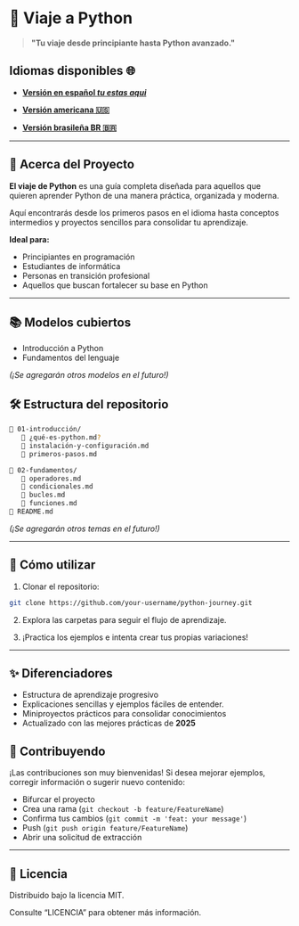 # 🐍 Viaje a Python

> **"Tu viaje desde principiante hasta Python avanzado."**

## Idiomas disponibles 🌐

- **[Versión en español *tu estas aqui*](https://github.com/Karlos-Eduardo-Mrqs/Python-Journey/blob/main/readmes/README-ES.md)**

- **[Versión americana 🇺🇸](https://github.com/Karlos-Eduardo-Mrqs/Python-Journey/blob/main/README.md)**

- **[Versión brasileña BR 🇧🇷](https://github.com/Karlos-Eduardo-Mrqs/Python-Journey/blob/main/readmes/README-BR.md)**


---

## 📖 Acerca del Proyecto

**El viaje de Python** es una guía completa diseñada para aquellos que quieren aprender Python de una manera práctica, organizada y moderna.

Aquí encontrarás desde los primeros pasos en el idioma hasta conceptos intermedios y proyectos sencillos para consolidar tu aprendizaje.

**Ideal para:**

- Principiantes en programación
- Estudiantes de informática
- Personas en transición profesional
- Aquellos que buscan fortalecer su base en Python

---

## 📚 Modelos cubiertos

- Introducción a Python
- Fundamentos del lenguaje

*(¡Se agregarán otros modelos en el futuro!)*

## 🛠️ Estructura del repositorio

```bash
🔹 01-introducción/
   🔹 ¿qué-es-python.md?
   🔹 instalación-y-configuración.md
   🔹 primeros-pasos.md

🔹 02-fundamentos/
   🔹 operadores.md
   🔹 condicionales.md
   🔹 bucles.md
   🔹 funciones.md
🔹 README.md
```

*(¡Se agregarán otros temas en el futuro!)*

---

## 🚀 Cómo utilizar

1. Clonar el repositorio:

```bash
git clone https://github.com/your-username/python-journey.git
```

2. Explora las carpetas para seguir el flujo de aprendizaje.

3. ¡Practica los ejemplos e intenta crear tus propias variaciones!

---

## ✨ Diferenciadores

- Estructura de aprendizaje progresivo
- Explicaciones sencillas y ejemplos fáciles de entender.
- Miniproyectos prácticos para consolidar conocimientos
- Actualizado con las mejores prácticas de **2025**

## 📢 Contribuyendo

¡Las contribuciones son muy bienvenidas! 
Si desea mejorar ejemplos, corregir información o sugerir nuevo contenido:

- Bifurcar el proyecto
- Crea una rama (`git checkout -b feature/FeatureName`)
- Confirma tus cambios (`git commit -m 'feat: your message'`)
- Push (`git push origin feature/FeatureName`)
- Abrir una solicitud de extracción

---

## 📜 Licencia

Distribuido bajo la licencia MIT.

Consulte “LICENCIA” para obtener más información.
